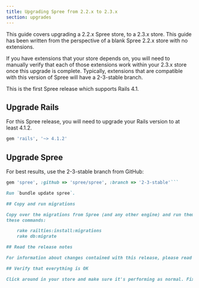 ```yaml
---
title: Upgrading Spree from 2.2.x to 2.3.x
section: upgrades
---
```


This guide covers upgrading a 2.2.x Spree store, to a 2.3.x store. This
guide has been written from the perspective of a blank Spree 2.2.x store with
no extensions.

If you have extensions that your store depends on, you will need to manually
verify that each of those extensions work within your 2.3.x store once this
upgrade is complete. Typically, extensions that are compatible with this
version of Spree will have a 2-3-stable branch.

This is the first Spree release which supports Rails 4.1.

## Upgrade Rails

For this Spree release, you will need to upgrade your Rails version to at least 4.1.2.

```ruby
gem 'rails', '~> 4.1.2'
```

## Upgrade Spree

For best results, use the 2-3-stable branch from GitHub:

```ruby
gem 'spree', :github => 'spree/spree', :branch => '2-3-stable'```

Run `bundle update spree`.

## Copy and run migrations

Copy over the migrations from Spree (and any other engine) and run them using
these commands:

    rake railties:install:migrations
    rake db:migrate

## Read the release notes

For information about changes contained with this release, please read the [2.3.0 Release Notes](http://guides.spreecommerce.com/release_notes/spree_2_3_0.html).

## Verify that everything is OK

Click around in your store and make sure it's performing as normal. Fix any deprecation warnings you see.
